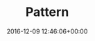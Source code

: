 ---
title:		"Pattern"
type:		"photos"
mediatype:		"upload"
location:		"Berlin, Germany"
date:		"2016-12-09 12:46:06+00:00"
album:		"city"
filename:		"window-pattern.md"
series:		"berlin"
cl_public_id:		"city/window-pattern"
cl_version:		1497000466
format:		"tiff"
bytes:		1672128
width:		810
height:		1440
colours:
- "#847B76"
- "#7C827F"
- "#1B1712"
- "#787F7F"
- "#191412"
- "#2A2725"
- "#ABB2AE"
- "#3E413F"
- "#3D3A3E"
exposure_mode:		"Auto"
program:		"Aperture-priority AE"
aperture:		"2.8"
focal_length:		"42.0 mm"
iso:		"200"
shutter_speed:		"1/320"
metering:		"Multi-segment"
flash:		"Off, Did not fire"
white_balance:		"As Shot"
colour_temp:		"5800"
has_crop:		"false"
orientation:		"Horizontal (normal)"
camera_model:		"NIKON D800"
lens_info:		"24-70mm f/2.8"
artist:		"No artist info"
x_resolution:		"300"
y_resolution:		"300"
---